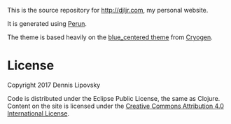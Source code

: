 This is the source repository for http://djljr.com, my personal website.

It is generated using [Perun](http://perun.io).

The theme is based heavily on the [blue_centered theme](https://github.com/cryogen-project/cryogen/tree/master/src/leiningen/new/cryogen/themes/blue_centered) from [Cryogen](http://cryogenweb.org/).

# License

Copyright 2017 Dennis Lipovsky

Code is distributed under the Eclipse Public License, the same as Clojure. Content on the site is licensed under the [Creative Commons Attribution 4.0 International License](https://creativecommons.org/licenses/by/4.0/).
